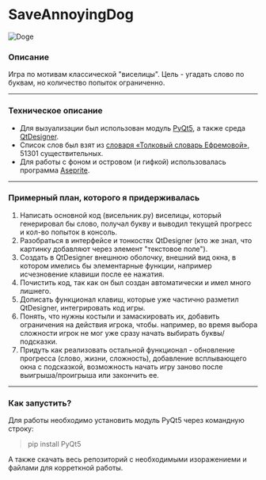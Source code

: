 # SaveAnnoyingDog
![Doge](https://psv4.userapi.com/c520036/u152272684/docs/d14/ea10dff0e8e2/gif_help.gif?extra=hguw0q-_f03w17eeZ0hMEnJQ0umx16DMI6HlY_0hfoNS6zvp5AnlNCZy3n7VZjNpau9XsFpKSM67xBkZe9alVJzdpiWIcjIjI0ierlDUCqJd9a2F7JNmAh0S0ZssbqD4fcnokhcHsvXn2MDOBaIc2Q)
### Описание
Игра по мотивам классической "виселицы". Цель - угадать слово по буквам, но количество попыток ограниченно.
***
### Техническое описание

- Для вызуализации был использован модуль [PyQt5](https://pypi.org/project/PyQt5/), а также среда [QtDesigner](https://doc.qt.io/qt-5/qtdesigner-manual.html).
- Список слов был взят из [словаря «Толковый словарь Ефремовой»](http://blog.harrix.org/article/3334), 51301 существительных.
- Для работы с фоном и островом (и гифкой) использовалась программа [Aseprite](https://www.aseprite.org).
***
### Примерный план, которого я придерживалась
1. Написать основной код (висельник.py) виселицы, который генерировал бы слово, получал букву и выводил текущей прогресс и кол-во попыток в консоль.
2. Разобраться в интерфейсе и тонкостях QtDesigner (кто же знал, что картинку добавляют через элемент "текстовое поле").
3. Создать в QtDesigner внешнюю оболочку, внешний вид окна, в котором имелись бы элементарные функции, например исчезновение клавиши после ее нажатия.
4. Почистить код, так как он был создан автоматически и имел много лишнего.
5. Дописать функционал клавиш, которые уже частично разметил QtDesigner, интегрировать код игры.
6. Понять, что нужны костыли и замаскировать их, добавить ограничения на действия игрока, чтобы. например, во время выбора сложности игрок не мог уже сразу начать выбирать буквы/подсказки.
7. Придуть как реализовать остальной функционал - обновление прогресса (слово, жизни, сложность), добавление всплывающего окна с подсказкой, возможность начать игру заново после выигрыша/проигрыша или закончить ее.
***
### Как запустить?

Для работы необходимо установить модуль PyQt5 через командную строку:
 > pip install PyQt5

А также скачать весь репозиторий с необходимыми изоражениеми и файлами для корреткной работы.
